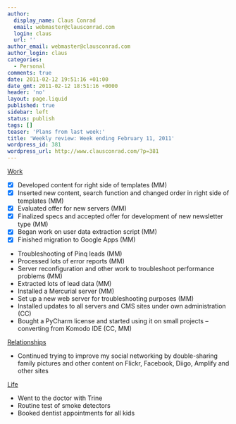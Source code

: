 ```yaml
---
author:
  display_name: Claus Conrad
  email: webmaster@clausconrad.com
  login: claus
  url: ''
author_email: webmaster@clausconrad.com
author_login: claus
categories:
  - Personal
comments: true
date: 2011-02-12 19:51:16 +01:00
date_gmt: 2011-02-12 18:51:16 +0000
header: 'no'
layout: page.liquid
published: true
sidebar: left
status: publish
tags: []
teaser: 'Plans from last week:'
title: 'Weekly review: Week ending February 11, 2011'
wordpress_id: 381
wordpress_url: http://www.clausconrad.com/?p=381
---
```

<span style="text-decoration: underline">Work</span>

*   [X] Developed content for right side of templates (MM)
*   [X] Inserted new content, search function and changed order in right side of templates (MM)
*   [X] Evaluated offer for new servers (MM)
*   [X] Finalized specs and accepted offer for development of new newsletter type (MM)
*   [X] Began work on user data extraction script (MM)
*   [X] Finished migration to Google Apps (MM)
*   Troubleshooting of Pinq leads (MM)
*   Processed lots of error reports (MM)
*   Server reconfiguration and other work to troubleshoot performance problems (MM)
*   Extracted lots of lead data (MM)
*   Installed a Mercurial server (MM)
*   Set up a new web server for troubleshooting purposes (MM)
*   Installed updates to all servers and CMS sites under own administration (CC)
*   Bought a PyCharm license and started using it on small projects – converting from Komodo IDE (CC, MM)

<span style="text-decoration: underline">Relationships</span>

*   Continued trying to improve my social networking by double-sharing family pictures and other content on Flickr, Facebook, Diigo, Amplify and other sites

<span style="text-decoration: underline">Life</span>

*   Went to the doctor with Trine
*   Routine test of smoke detectors
*   Booked dentist appointments for all kids
